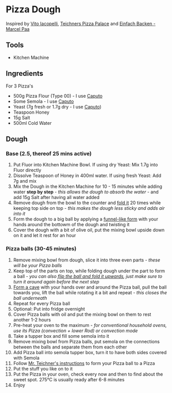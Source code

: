 # Pizza Dough
Inspired by [Vito Iacopelli](https://www.youtube.com/@vitoiacopelli), [Teichners Pizza Palace](https://www.youtube.com/@Teichners_Pizza_Palace) and [Einfach Backen - Marcel Paa](https://www.youtube.com/@marcelpaa)

## Tools
* Kitchen Machine

## Ingredients
For 3 Pizza's
* 500g Pizza Flour (Type 00) - I use [Caputo](https://www.mulinocaputo.it/de/ricette/la-pizza-napoletana/)
* Some Semola - I use [Caputo](https://www.mulinocaputo.it/de/produzieren/Grie%C3%9F/)
* Yeast (7g fresh or 1.7g dry - I use [Caputo]([url](https://www.mulinocaputo.it/en/products/active-dry-yeast/)))
* Teaspoon Honey
* 15g Salt
* 500ml Cold Water

## Dough
### Base (2.5, thereof 25 mins active)
1. Put Fluor into Kitchen Machine Bowl. If using dry Yeast: Mix 1.7g into Fluor directly
2. Dissolve Teaspoon of Honey in 400ml water. If using fresh Yeast: Add 7g and mix
3. Mix the Dough in the Kitchen Machine for 10 - 15 minutes while adding water **step by step** - *this allows the dough to absorb the water* - and add 15g Salt after having all water added
5. Remove dough from the bowl to the counter and [fold it](https://youtu.be/hxMMT9NrGcc?si=x9VhxrxLXqaJqqjt&t=265) 20 times while keeping top side on top - *this makes the dough less sticky and adds air into it*
6. Form the dough to a big ball by applying a [funnel-like form](https://youtu.be/hxMMT9NrGcc?si=1WdL95Xa-JzTvFWj&t=289) with your hands around the bottowm of the dough and twisting it
7. Cover the dough with a bit of olive oil, put the mixing bowl upside down on it and let it rest for an hour

### Pizza balls (30-45 minutes)
1. Remove mixing bowl from dough, slice it into three even parts - *these will be your Pizza balls*
2. Keep top of the parts on top, while folding dough under the part to form a ball - *you can also [flip the ball and fold it upwards](https://youtu.be/hxMMT9NrGcc?si=geojQPr5197EfTK7&t=361), just make sure to turn it around again before the next step*
3. [Form a cave](https://youtu.be/hxMMT9NrGcc?si=oZ4Ncbr068rG_Z-m&t=380) with your hands over and around the Pizza ball, pull the ball towards you, lift the ball while rotating it a bit and repeat - *this closes the ball underneath*
4. Repeat for every Pizza ball
5. Optional: Put into fridge overnight
6. Cover Pizza balls with oil and put the mixing bowl on them to rest another 1-2 hours
7. Pre-heat your oven to the maximum - *for conventional household ovens, use its Pizza (convection + lower Rod) or convection mode*
8. Take a tupper box and fill some semola into it
9. Remove mixing bowl from Pizza balls, put semola on the connections between the balls and separate them from each other
10. Add Pizza ball into semola tupper box, turn it to have both sides covered with Semola
11. Follow [Mr. Teichner's instructions](https://youtu.be/hxMMT9NrGcc?si=JFkn1DhSCmJXnb72&t=539) to form your Pizza ball to a Pizza
12. Put the stuff you like on to it
13. Put the Pizza in your oven, check every now and then to find about the sweet spot. 275°C is usually ready after 6-8 minutes
14. Enjoy
